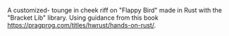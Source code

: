 A customized- tounge in cheek riff on "Flappy Bird" made in Rust with the "Bracket Lib" library. Using guidance from this book https://pragprog.com/titles/hwrust/hands-on-rust/.
